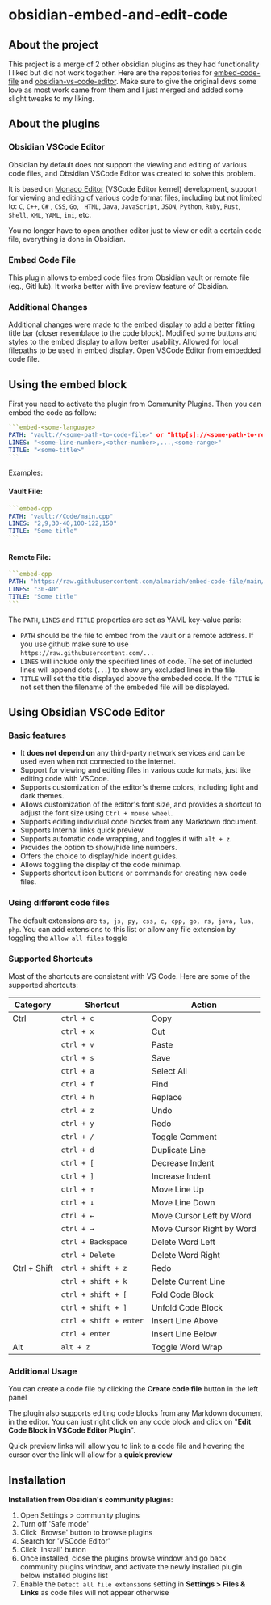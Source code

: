 # obsidian-embed-and-edit-code

## About the project
This project is a merge of 2 other obsidian plugins as they had functionality I liked but did not work together. 
Here are the repositories for [embed-code-file](https://github.com/almariah/embed-code-file) and [obsidian-vs-code-editor](https://github.com/sunxvming/obsidian-vscode-editor/tree/main). 
Make sure to give the original devs some love as most work came from them and I just merged and added some slight tweaks to my liking.

## About the plugins

### Obsidian VSCode Editor
Obsidian by default does not support the viewing and editing of various code files, and Obsidian VSCode Editor was created to solve this problem. 

It is based on [Monaco Editor](https://microsoft.github.io/monaco-editor/) (VSCode Editor kernel) development, support for viewing and editing of various code format files, including but not limited to: ` C `, `C++`, `C#` , ` CSS `, ` Go `, ` HTML`, `Java`, `JavaScript`, `JSON`, `Python`, `Ruby`, `Rust`, `Shell`, `XML`, `YAML`, `ini`, etc.

You no longer have to open another editor just to view or edit a certain code file, everything is done in Obsidian.

### Embed Code File
This plugin allows to embed code files from Obsidian vault or remote file (eg., GitHub). It works better with live preview feature of Obsidian.

### Additional Changes
Additional changes were made to the embed display to add a better fitting title bar (closer resemblace to the code block). 
Modified some buttons and styles to the embed display to allow better usability.
Allowed for local filepaths to be used in embed display.
Open VSCode Editor from embedded code file. 

## Using the embed block
First you need to activate the plugin from Community Plugins. Then you can embed the code as follow:

````yaml
```embed-<some-language>
PATH: "vault://<some-path-to-code-file>" or "http[s]://<some-path-to-remote-file>"
LINES: "<some-line-number>,<other-number>,...,<some-range>"
TITLE: "<some-title>"
```
````

Examples:

#### Vault File:

````yaml
```embed-cpp
PATH: "vault://Code/main.cpp"
LINES: "2,9,30-40,100-122,150"
TITLE: "Some title"
```
````

#### Remote File:

````yaml
```embed-cpp
PATH: "https://raw.githubusercontent.com/almariah/embed-code-file/main/main.ts"
LINES: "30-40"
TITLE: "Some title"
```
````

The `PATH`, `LINES` and `TITLE` properties are set as YAML key-value paris:

* `PATH` should be the file to embed from the vault or a remote address. If you use github make sure to use `https://raw.githubusercontent.com/...`
* `LINES` will include only the specified lines of code. The set of included lines will append dots (`...`) to show any excluded lines in the file.
* `TITLE` will set the title displayed above the embeded code. If the `TITLE` is not set then the filename of the embeded file will be displayed.

## Using Obsidian VSCode Editor

### Basic features
- It **does not depend on** any third-party network services and can be used even when not connected to the internet.
- Support for viewing and editing files in various code formats, just like editing code with VSCode.
- Supports customization of the editor's theme colors, including light and dark themes.
- Allows customization of the editor's font size, and provides a shortcut to adjust the font size using `Ctrl + mouse wheel`.
- Supports editing individual code blocks from any Markdown document.
- Supports Internal links quick preview.
- Supports automatic code wrapping, and toggles it with `alt + z`.
- Provides the option to show/hide line numbers.
- Offers the choice to display/hide indent guides.
- Allows toggling the display of the code minimap.
- Supports shortcut icon buttons or commands for creating new code files.

### Using different code files

The default extensions are `ts, js, py, css, c, cpp, go, rs, java, lua, php`. 
You can add extensions to this list or allow any file extension by toggling the `Allow all files` toggle

### Supported Shortcuts

Most of the shortcuts are consistent with VS Code. Here are some of the supported shortcuts:

| Category     | Shortcut               | Action                    |
| ------------ | ---------------------- | ------------------------- |
| Ctrl         | `ctrl + c`             | Copy                      |
|              | `ctrl + x`             | Cut                       |
|              | `ctrl + v`             | Paste                     |
|              | `ctrl + s`             | Save                      |
|              | `ctrl + a`             | Select All                |
|              | `ctrl + f`             | Find                      |
|              | `ctrl + h`             | Replace                   |
|              | `ctrl + z`             | Undo                      |
|              | `ctrl + y`             | Redo                      |
|              | `ctrl + /`             | Toggle Comment            |
|              | `ctrl + d`             | Duplicate Line            |
|              | `ctrl + [`             | Decrease Indent           |
|              | `ctrl + ]`             | Increase Indent           |
|              | `ctrl + ↑`             | Move Line Up              |
|              | `ctrl + ↓`             | Move Line Down            |
|              | `ctrl + ←`             | Move Cursor Left by Word  |
|              | `ctrl + →`             | Move Cursor Right by Word |
|              | `ctrl + Backspace`     | Delete Word Left          |
|              | `ctrl + Delete`        | Delete Word Right         |
| Ctrl + Shift | `ctrl + shift + z`     | Redo                      |
|              | `ctrl + shift + k`     | Delete Current Line       |
|              | `ctrl + shift + [`     | Fold Code Block           |
|              | `ctrl + shift + ]`     | Unfold Code Block         |
|              | `ctrl + shift + enter` | Insert Line Above         |
|              | `ctrl + enter`         | Insert Line Below         |
| Alt          | `alt + z`              | Toggle Word Wrap          |

### Additional Usage

You can create a code file by clicking the **Create code file** button in the left panel

The plugin also supports editing code blocks from any Markdown document in the editor.
You can just right click on any code block and click on "**Edit Code Block in VSCode Editor Plugin**".

Quick preview links will allow you to link to a code file and hovering the cursor over the link will allow for a **quick preview**

## Installation

**Installation from Obsidian's community plugins**: 
1. Open Settings > community plugins
2. Turn off 'Safe mode'
3. Click 'Browse' button to browse plugins
4. Search for 'VSCode Editor'
5. Click 'Install' button
6. Once installed, close the plugins browse window and go back community plugins window, and activate the newly installed plugin below installed plugins list
7. Enable the `Detect all file extensions` setting in **Settings > Files & Links** as code files will not appear otherwise




